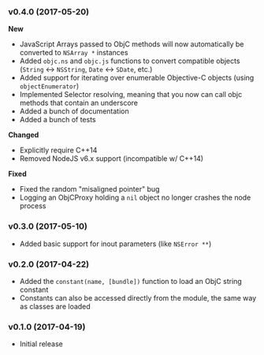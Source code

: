 ### v0.4.0 (2017-05-20)

**New**
- JavaScript Arrays passed to ObjC methods will now automatically be converted to `NSArray *` instances
- Added `objc.ns` and `objc.js` functions to convert compatible objects (`String` <-> `NSString`, `Date` <-> `SDate`, etc.)
- Added support for iterating over enumerable Objective-C objects (using `objectEnumerator`)
- Implemented Selector resolving, meaning that you now can call objc methods that contain an underscore
- Added a bunch of documentation
- Added a bunch of tests

**Changed**
- Explicitly require C++14
- Removed NodeJS v6.x support (incompatible w/ C++14)

**Fixed**
- Fixed the random "misaligned pointer" bug
- Logging an ObjCProxy holding a `nil` object no longer crashes the node process


### v0.3.0 (2017-05-10)
- Added basic support for inout parameters (like `NSError **`)

### v0.2.0 (2017-04-22)
- Added the `constant(name, [bundle])` function to load an ObjC string constant
- Constants can also be accessed directly from the module, the same way as classes are loaded

### v0.1.0 (2017-04-19)
- Initial release

